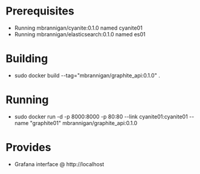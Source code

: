Prerequisites
=============
- Running mbrannigan/cyanite:0.1.0 named cyanite01
- Running mbrannigan/elasticsearch:0.1.0 named es01

Building
========
- sudo docker build --tag="mbrannigan/graphite_api:0.1.0" .

Running
=======
- sudo docker run -d -p 8000:8000 -p 80:80 --link cyanite01:cyanite01 --name "graphite01" mbrannigan/graphite_api:0.1.0 

Provides
========
- Grafana interface @ http://localhost
